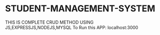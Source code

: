 # STUDENT-MANAGEMENT-SYSTEM
THIS IS COMPLETE CRUD METHOD USING JS,EXPRESSJS,NODEJS,MYSQL
 To Run this APP:
localhost:3000
